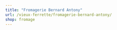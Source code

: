 ```yaml
---
title: "Fromagerie Bernard Antony"
url: /vieux-ferrette/fromagerie-bernard-antony/
shop: fromage
---
```

